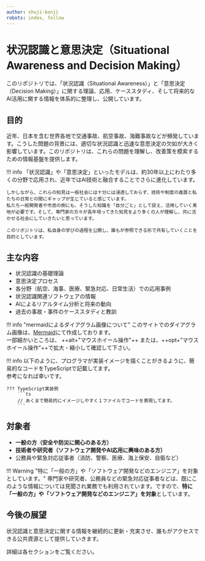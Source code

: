 ```yaml
---
author: shuji-bonji
robots: index, follow
---
```


# 状況認識と意思決定（Situational Awareness and Decision Making）

このリポジトリでは、「状況認識（Situational Awareness）」と「意思決定（Decision Making）」に関する理論、応用、ケーススタディ、そして将来的なAI活用に関する情報を体系的に整理し、公開しています。

## 目的

近年、日本を含む世界各地で交通事故、航空事故、海難事故などが頻発しています。こうした問題の背景には、適切な状況認識と迅速な意思決定の欠如が大きく影響しています。このリポジトリは、これらの問題を理解し、改善策を模索するための情報基盤を提供します。

!!! info 
    「状況認識」や「意思決定」といったモデルは、約30年以上にわたり多くの分野で応用され、近年ではAI技術と融合することでさらに進化しています。

    しかしながら、これらの知見は一般社会には十分には浸透しておらず、技術や制度の進展と私たちの日常との間にギャップが生じていると感じています。
    私たち一般開発者や市民の側にも、そうした知識を「自分ごと」として捉え、活用していく素地が必要です。そして、専門家の方々が長年培ってきた知見をより多くの人が理解し、共に活かせる社会にしていきたいと思っています。

    このリポジトリは、私自身の学びの過程を公開し、誰もが参照できる形で共有していくことを目的としています。

## 主な内容

- 状況認識の基礎理論
- 意思決定プロセス
- 各分野（航空、海事、医療、緊急対応、日常生活）での応用事例
- 状況認識関連ソフトウェアの情報
- AIによるリアルタイム分析と将来の動向
- 過去の事故・事件のケーススタディと教訓

!!! info "mermaidによるダイアグラム画像について"
    このサイトでのダイアグラム画像は、[Mermaid](https://mermaid.js.org)にて作成しております。  
    一部細かいところは、 ++alt+"マウスホイール操作"++ または、++opt+"マウスホイール操作"++で拡大・縮小して確認して下さい。

!!! info
    以下のように、プログラマが実装イメージを描くことがきるように、簡易的なコードをTypeScriptで記載してます。  
    参考になれば幸いです。
        
    ??? TypeScript実装例
        ```ts
        // あくまで簡易的にイメージしやすく１ファイルでコードを表現してます。
        ```

## 対象者

- **一般の方（安全や防災に関心のある方）**
- **技術者や研究者（ソフトウェア開発やAI応用に興味のある方）**
- 公務員や緊急対応従事者（消防、警察、医療、海上保安、自衛など）

!!! Warning "特に「一般の方」や「ソフトウェア開発などのエンジニア」を対象としています。"
    専門家や研究者、公務員などの緊急対応従事者などは、既にこのような情報については見聞され業務でも利用されています。ですので、**特に「一般の方」や「ソフトウェア開発などのエンジニア」を対象**としています。  

## 今後の展望

状況認識と意思決定に関する情報を継続的に更新・充実させ、誰もがアクセスできる公共資源として提供していきます。

詳細は各セクションをご覧ください。
